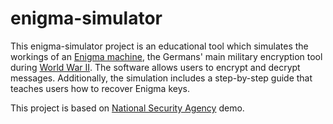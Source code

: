 # enigma-simulator

This enigma-simulator project is an educational tool which simulates the
workings of an [Enigma machine][wiki-enigma], the Germans' main military
encryption tool during [World War II][wiki-ww2]. The software allows users to
encrypt and decrypt messages. Additionally, the simulation includes a
step-by-step guide that teaches users how to recover Enigma keys.

This project is based on [National Security Agency][nsa] demo.

[nsa]: https://www.nsa.gov
[wiki-enigma]: https://en.wikipedia.org/wiki/Enigma_machine
[wiki-ww2]: https://en.wikipedia.org/wiki/World_War_II
